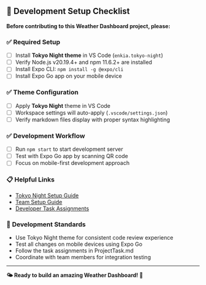 ## 🌃 Development Setup Checklist

**Before contributing to this Weather Dashboard project, please:**

### ✅ **Required Setup**
- [ ] Install **Tokyo Night theme** in VS Code (`enkia.tokyo-night`)
- [ ] Verify Node.js v20.19.4+ and npm 11.6.2+ are installed
- [ ] Install Expo CLI: `npm install -g @expo/cli`
- [ ] Install Expo Go app on your mobile device

### ✅ **Theme Configuration**
- [ ] Apply **Tokyo Night** theme in VS Code
- [ ] Workspace settings will auto-apply (`.vscode/settings.json`)
- [ ] Verify markdown files display with proper syntax highlighting

### ✅ **Development Workflow**
- [ ] Run `npm start` to start development server
- [ ] Test with Expo Go app by scanning QR code
- [ ] Focus on mobile-first development approach

### 📋 **Helpful Links**
- [Tokyo Night Setup Guide](./TOKYO_NIGHT_SETUP.md)
- [Team Setup Guide](./ProjectInfo/TEAM_SETUP_GUIDE.md)  
- [Developer Task Assignments](./ProjectInfo/ProjectTask.md)

### 🎯 **Development Standards**
- Use Tokyo Night theme for consistent code review experience
- Test all changes on mobile devices using Expo Go
- Follow the task assignments in ProjectTask.md
- Coordinate with team members for integration testing

---
**🌤️ Ready to build an amazing Weather Dashboard! 🌃**